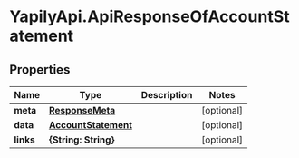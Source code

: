 # YapilyApi.ApiResponseOfAccountStatement

## Properties
Name | Type | Description | Notes
------------ | ------------- | ------------- | -------------
**meta** | [**ResponseMeta**](ResponseMeta.md) |  | [optional] 
**data** | [**AccountStatement**](AccountStatement.md) |  | [optional] 
**links** | **{String: String}** |  | [optional] 



